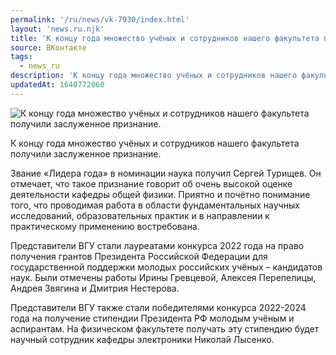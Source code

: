 ```yaml
---
permalink: '/ru/news/vk-7930/index.html'
layout: 'news.ru.njk'
title: 'К концу года множество учёных и сотрудников нашего факультета получили заслуженное признание.'
source: ВКонтакте
tags:
  - news_ru
description: 'К концу года множество учёных и сотрудников нашего факультета получили заслуженное признание.'
updatedAt: 1640772060
---
```

![К концу года множество учёных и сотрудников нашего факультета получили заслуженное признание.](https://sun9-41.userapi.com/sun9-28/impg/EtlV8RcARULR2LFUpxIfcnyBalOWPqH2N6zOvA/U4R7K-QFz24.jpg?size=1079x1080&quality=96&sign=238f98547847a87803185e5d62ac13ed&c_uniq_tag=3b-BdKtz3E0_-kHBl_EaEvDgauA16qe0sJta4N3CUMo&type=album)

К концу года множество учёных и сотрудников нашего факультета получили заслуженное признание.

Звание «Лидера года» в номинации наука получил Сергей Турищев. Он отмечает, что такое признание говорит об очень высокой оценке деятельности кафедры общей физики. Приятно и почётно понимание того, что проводимая работа в области фундаментальных научных исследований, образовательных практик и в направлении к практическому применению востребована.

Представители ВГУ стали лауреатами конкурса 2022 года на право получения грантов Президента Российской Федерации для государственной поддержки молодых российских учёных – кандидатов наук. Были отмечены работы Ирины Гревцевой, Алексея Перепелицы, Андрея Звягина и Дмитрия Нестерова.

Представители ВГУ также стали победителями конкурса 2022-2024 года на получение стипендии Президента РФ молодым учёным и аспирантам. На физическом факультете получать эту стипендию будет научный сотрудник кафедры электроники Николай Лысенко.
